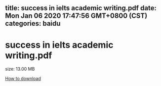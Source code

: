 
title: success in ielts academic writing.pdf
date: Mon Jan 06 2020 17:47:56 GMT+0800 (CST)    
categories: baidu
---

# success in ielts academic writing.pdf
size: 13.00 MB
 
 

[How to download](https://bpcam.bemobtrk.com/go/2ceec3aa-1ca2-46d6-b9ff-aaa5c184517c?jno=1465)